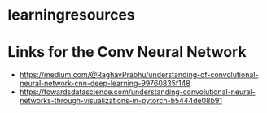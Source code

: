 # learningresources

# Links for the Conv Neural Network
* https://medium.com/@RaghavPrabhu/understanding-of-convolutional-neural-network-cnn-deep-learning-99760835f148
* https://towardsdatascience.com/understanding-convolutional-neural-networks-through-visualizations-in-pytorch-b5444de08b91
